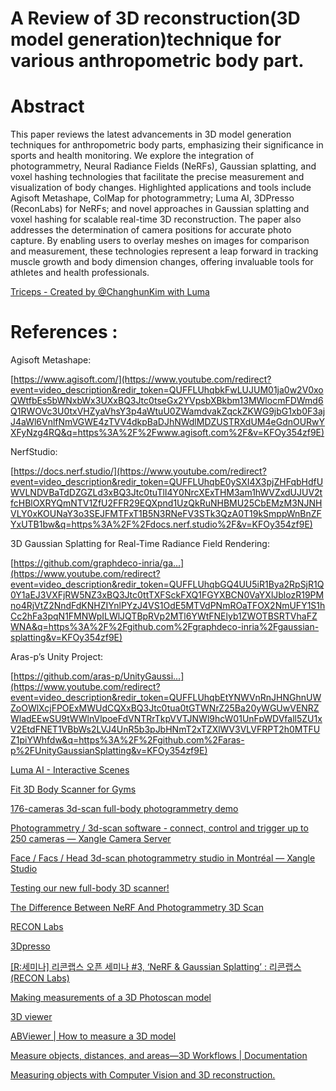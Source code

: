 
# A Review of 3D reconstruction(3D model generation)technique for various anthropometric body part.
# Abstract

This paper reviews the latest advancements in 3D model generation techniques for anthropometric body parts, emphasizing their significance in sports and health monitoring. We explore the integration of photogrammetry, Neural Radiance Fields (NeRFs), Gaussian splatting, and voxel hashing technologies that facilitate the precise measurement and visualization of body changes. Highlighted applications and tools include Agisoft Metashape, ColMap for photogrammetry; Luma AI, 3DPresso (ReconLabs) for NeRFs; and novel approaches in Gaussian splatting and voxel hashing for scalable real-time 3D reconstruction. The paper also addresses the determination of camera positions for accurate photo capture. By enabling users to overlay meshes on images for comparison and measurement, these technologies represent a leap forward in tracking muscle growth and body dimension changes, offering invaluable tools for athletes and health professionals.

[Triceps - Created by @ChanghunKim with Luma](https://lumalabs.ai/capture/8e4b3f53-1cd5-4f2f-836a-edac41affc77)

# References :

Agisoft Metashape:

[https://www.agisoft.com/](https://www.youtube.com/redirect?event=video_description&redir_token=QUFFLUhqbkFwLUJUM01ja0w2V0xoQWtfbEs5bWNxbWx3UXxBQ3Jtc0tseGx2YVpsbXBkbm13MWlocmFDWmd6Q1RWOVc3U0txVHZyaVhsY3p4aWtuU0ZWamdvakZqckZKWG9jbG1xb0F3ajJ4aWl6VnlfNmVGWE4zTVV4dkpBaDJhNWdlMDZUSTRXdUM4eGdnOURwYXFyNzg4RQ&q=https%3A%2F%2Fwww.agisoft.com%2F&v=KFOy354zf9E)

NerfStudio:

[https://docs.nerf.studio/](https://www.youtube.com/redirect?event=video_description&redir_token=QUFFLUhqbE0ySXI4X3pjZHFqbHdfUWVLNDVBaTdDZGZLd3xBQ3Jtc0tuTlI4Y0NrcXExTHM3am1hWVZxdUJUV2tfcHBlOXRYQmNTV1ZfU2FFR29EQXpnd1UzQkRuNHBMU25CbEMzM3NJNHVLY0xKOUNaY3o3SEJFMTFxT1B5N3RNeFV3STk3QzA0T19kSmppWnBnZFYxUTB1bw&q=https%3A%2F%2Fdocs.nerf.studio%2F&v=KFOy354zf9E)

3D Gaussian Splatting for Real-Time Radiance Field Rendering:

[https://github.com/graphdeco-inria/ga...](https://www.youtube.com/redirect?event=video_description&redir_token=QUFFLUhqbGQ4UU5iR1Bya2RpSjR1Q0Y1aEJ3VXFjRW5NZ3xBQ3Jtc0ttTXFSckFXQ1FGYXBCN0VaYXlJblozR19PMno4RjVtZ2NndFdKNHZIYnlPYzJ4VS1OdE5MTVdPNmROaTFOX2NmUFY1S1hCc2hFa3pqN1FMNWpILWlJQTBpRVp2MTl6YWtFNElyb1ZWOTBSRTVhaFZWNA&q=https%3A%2F%2Fgithub.com%2Fgraphdeco-inria%2Fgaussian-splatting&v=KFOy354zf9E)

Aras-p’s Unity Project:

[https://github.com/aras-p/UnityGaussi...](https://www.youtube.com/redirect?event=video_description&redir_token=QUFFLUhqbEtYNWVnRnJHNGhnUWZoOWlXcjFPOExMWUdCQXxBQ3Jtc0tua0tGTWNrZ25Ba20yWGUwVENRZWladEEwSU9tWWlnVlpoeFdVNTRrTkpVVTJNWl9hcW01UnFpWDVfall5ZU1xV2EtdFNET1VBbWs2LVJ4UnR5b3pJbHNmT2xTZXlWV3VLVFRPT2h0MTFUZ1piYWhfdw&q=https%3A%2F%2Fgithub.com%2Faras-p%2FUnityGaussianSplatting&v=KFOy354zf9E)

[Luma AI - Interactive Scenes](https://lumalabs.ai/interactive-scenes)

[Fit 3D Body Scanner for Gyms](https://www.youtube.com/watch?v=6O7OM94Nrqk)

[176-cameras 3d-scan full-body photogrammetry demo](https://youtu.be/M2wmyf28I5k?si=XdAMpjO4lFd77p_J)

[Photogrammetry / 3d-scan software - connect, control and trigger up to 250 cameras — Xangle Camera Server](https://xanglecs.com/photogrammetry)

[Face / Facs / Head 3d-scan photogrammetry studio in Montréal — Xangle Studio](https://xanglestudio.com/head-scan)

[Testing our new full-body 3D scanner!](https://youtu.be/TmAcBOn473Y?si=6OmOmkTi-bbKb7Tc)

[The Difference Between NeRF And Photogrammetry 3D Scan](https://www.youtube.com/watch?v=m9JyKQTxTY4)

[RECON Labs](https://en.reconlabs.ai/)

[3Dpresso](https://3dpresso.ai/)

[[R:세미나] 리콘랩스 오픈 세미나 #3, ‘NeRF & Gaussian Splatting’ : 리콘랩스(RECON Labs)](https://www.reconlabs.ai/blog/?q=YToyOntzOjEyOiJrZXl3b3JkX3R5cGUiO3M6MzoiYWxsIjtzOjQ6InBhZ2UiO2k6NTt9&bmode=view&idx=17059184&t=board)

[Making measurements of a 3D Photoscan model](https://www.agisoft.com/forum/index.php?topic=2864.0)

[3D viewer](https://www.agisoft.com/forum/index.php?topic=2134.0)

[ABViewer | How to measure a 3D model](https://kr.cadsofttools.com/products/abviewer/tutorials/how-to-measure-3d-models/)

[Measure objects, distances, and areas—3D Workflows | Documentation](https://doc.arcgis.com/en/3d/workflows/analysis/measuring-objects-distances-and-areas-in-3d.htm)

[Measuring objects with Computer Vision and 3D reconstruction.](https://eidos-ai.medium.com/measuring-objects-with-computer-vision-and-3d-reconstruction-fb91600cb237)